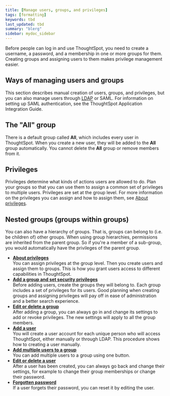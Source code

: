 ```yaml
---
title: [Manage users, groups, and privileges]
tags: [formatting]
keywords: tbd
last_updated: tbd
summary: "blerg"
sidebar: mydoc_sidebar
---
```

Before people can log in and use ThoughtSpot, you need to create a username, a password, and a membership in one or more groups for them. Creating groups and assigning users to them makes privilege management easier.

## Ways of managing users and groups

This section describes manual creation of users, groups, and privileges, but you can also manage users through [LDAP](../setup/about_LDAP.html#) or SAML. For information on setting up SAML authentication, see the ThoughtSpot Application Integration Guide.

## The "All" group

There is a default group called **All**, which includes every user in ThoughtSpot. When you create a new user, they will be added to the **All** group automatically. You cannot delete the **All** group or remove members from it.

## Privileges

Privileges determine what kinds of actions users are allowed to do. Plan your groups so that you can use them to assign a common set of privileges to multiple users. Privileges are set at the group level. For more information on the privileges you can assign and how to assign them, see [About privileges](about_privileges.html#).

## Nested groups \(groups within groups\)

You can also have a hierarchy of groups. That is, groups can belong to \(i.e. be children of\) other groups. When using group hierarchies, permissions are inherited from the parent group. So if you're a member of a sub-group, you would automatically have the privileges of the parent group.

-   **[About privileges](../../admin/users_groups/about_privileges.html)**  
You can assign privileges at the group level. Then you create users and assign them to groups. This is how you grant users access to different capabilities in ThoughtSpot.
-   **[Add a group and set security privileges](../../admin/users_groups/add_group.html)**  
Before adding users, create the groups they will belong to. Each group includes a set of privileges for its users. Good planning when creating groups and assigning privileges will pay off in ease of administration and a better search experience.
-   **[Edit or delete a group](../../admin/users_groups/edit_group.html)**  
After adding a group, you can always go in and change its settings to add or revoke privileges. The new settings will apply to all the group members.
-   **[Add a user](../../admin/users_groups/add_user.html)**  
You will create a user account for each unique person who will access ThoughtSpot, either manually or through LDAP. This procedure shows how to creating a user manually.
-   **[Add multiple users to a group](../../admin/users_groups/add_multiple_users_to_a_group.html)**  
You can add multiple users to a group using one button.
-   **[Edit or delete a user](../../admin/users_groups/edit_user.html)**  
After a user has been created, you can always go back and change their settings, for example to change their group memberships or change their password.
-   **[Forgotten password](../../admin/users_groups/forgot_password.html)**  
If a user forgets their password, you can reset it by editing the user.
